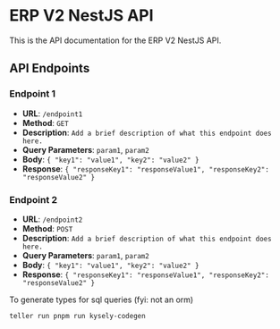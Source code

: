 # ERP V2 NestJS API

This is the API documentation for the ERP V2 NestJS API.

## API Endpoints

### Endpoint 1

- **URL**: `/endpoint1`
- **Method**: `GET`
- **Description**: `Add a brief description of what this endpoint does here.`
- **Query Parameters**: `param1`, `param2`
- **Body**: `{ "key1": "value1", "key2": "value2" }`
- **Response**: `{ "responseKey1": "responseValue1", "responseKey2": "responseValue2" }`

### Endpoint 2

- **URL**: `/endpoint2`
- **Method**: `POST`
- **Description**: `Add a brief description of what this endpoint does here.`
- **Query Parameters**: `param1`, `param2`
- **Body**: `{ "key1": "value1", "key2": "value2" }`
- **Response**: `{ "responseKey1": "responseValue1", "responseKey2": "responseValue2" }`

To generate types for sql queries (fyi: not an orm)

```
teller run pnpm run kysely-codegen
```
